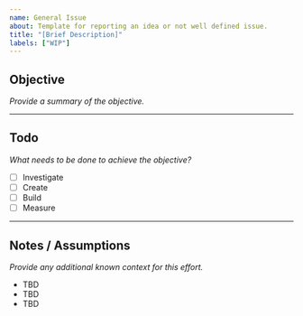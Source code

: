 ```yaml
---
name: General Issue
about: Template for reporting an idea or not well defined issue.
title: "[Brief Description]"
labels: ["WIP"]
---
```


## Objective

_Provide a summary of the objective._

<!-- Describe the goal or purpose of the issue. -->

---

## Todo

_What needs to be done to achieve the objective?_

- [ ] Investigate
- [ ] Create
- [ ] Build
- [ ] Measure

---

## Notes / Assumptions

_Provide any additional known context for this effort._

- TBD
- TBD
- TBD
